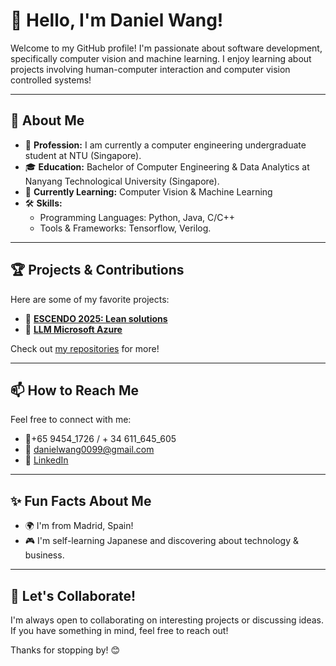 # 👋 Hello, I'm Daniel Wang!

Welcome to my GitHub profile! I'm passionate about software development, specifically computer vision and machine learning. I enjoy learning about projects involving human-computer interaction and computer vision controlled systems!

---

## 🌟 About Me

- 💼 **Profession:** I am currently a computer engineering undergraduate student at NTU (Singapore).
- 🎓 **Education:** Bachelor of Computer Engineering & Data Analytics at Nanyang Technological University (Singapore).
- 🌱 **Currently Learning:** Computer Vision & Machine Learning
- 🛠️ **Skills:**
  - Programming Languages: Python, Java, C/C++
  - Tools & Frameworks: Tensorflow, Verilog. 

---

## 🏆 Projects & Contributions

Here are some of my favorite projects:
- 🚀 **[ESCENDO 2025: Lean solutions](https://github.com/DanielWang0099/github-portfolio/tree/main/ESCENDO2025)**
- 🌟 **[LLM Microsoft Azure](https://github.com/DanielWang0099/github-portfolio/tree/main/LLM_MICROSOFT_AZURE)**

Check out [my repositories](https://github.com/DanielWang0099?tab=repositories) for more!

---

## 📫 How to Reach Me

Feel free to connect with me:
- 📱+65 9454_1726  /  + 34 611_645_605
- 📧 danielwang0099@gmail.com
- 💼 [LinkedIn](https://www.linkedin.com/in/daniel-wang-b11752292/)

---

## ✨ Fun Facts About Me

- 🌍 I'm from Madrid, Spain!
- 🎮 I'm self-learning Japanese and discovering about technology & business.

---

## 💬 Let's Collaborate!

I'm always open to collaborating on interesting projects or discussing ideas. If you have something in mind, feel free to reach out!

Thanks for stopping by! 😊
